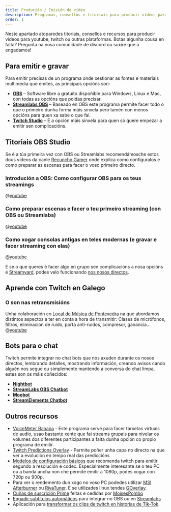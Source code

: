 ```yaml
---
title: Produción / Emisión de vídeo
description: Programas, consellos e titoriais para producir vídeos para youtube ou emitir en Twitch
order: 1
---
```

Neste apartado atoparedes titoriais, consellos e recursos para producir vídeos para youtube, twitch ou outras plataformas. Botas algunha cousa en falta? Pregunta na nosa comunidade de discord ou suxire que a engadamos!

## Para emitir e gravar

Para emitir precisas de un programa onde xestionar as fontes e materiais multimedia que emites, as principais opcións son:

- **[OBS](https://obsproject.com/)** – Software libre a gratuíto dispoñible para Windows, Linux e Mac, con todas as opcións que poidas precisar.
- [**Streamlabs OBS**](https://streamlabs.com/) – Baseado en OBS este programa permite facer todo o que o primeiro dunha forma máis sinxela pero tamén con menos opcións para quen xa sabe o que fai.
- [**Twitch Studio**](https://www.twitch.tv/broadcast/studio) – É a opción máis sinxela para quen só quere empezar a emitir sen complicacións.

## Titoriais OBS Studio
Se é a túa primeira vez con OBS ou Streamlabs recomendámosche estos dous vídeos da canle [Recuncho Gamer](https://beacons.ai/recunchogamer) onde explica como configuralos e como preparar as escenas para facer o voso primeiro directo.

### Introdución a OBS: Como configurar OBS para os teus streamings
@[youtube](GyoYrnmMQ00)
### Como preparar escenas e facer o teu primeiro streaming (con OBS ou Streamlabs)
@[youtube](q8PSdltv150)
### Como xogar consolas antigas en teles modernas (e gravar e facer streaming con elas)
@[youtube](YS6gz2dCy40)

E se o que queres é facer algo en grupo sen complicacións a nosa opcións é [Streamyard](https://streamyard.com/), podes velo funcionando [nos nosos directos](/docs/sobre-nos/galegotwitch/#eventos).

## Aprende con Twitch en Galego
### O son nas retransmisións
Unha colaboración co [Local de Música de Pontevedra](https://www.localdemusica.gal/) na que abordamos distintos aspectos a ter en conta a hora de transmitir: Clases de micrófonos, filtros, eliminación de ruído, porta anti-ruídos, compresor, ganancia...
@[youtube](HyxKQtyEmJ8)

## Bots para o chat

Twitch permite integrar no chat bots que nos axuden durante os nosos directos, lembrando detalles, mostrando información, creando avisos cando alguén nos segue ou simplemente mantendo a conversa do chat limpa, estes son os máis coñecidos:

- [**Nightbot**](https://nightbot.tv/)
- [**StreamLabs OBS Chatbot**](https://streamlabs.com/chatbot)
- [**Moobot**](https://moo.bot/)
- [**StreamElements Chatbot**](https://streamelements.com/features/chatbot)

## Outros recursos
- [VoiceMeter Banana](https://vb-audio.com/Voicemeeter/banana.htm) - Este programa serve para facer tarxetas virtuais de audio, usao bastante xente que fai streams grupais para nivelar os volumes dos diferentes participantes a falta dunha opción co propio programa de emitir.
- [Twitch Predictions Overlay](https://www.boingy.co.uk/predictions) - Permite poñer unha capa no directo na que ver a evolución en tempo real das prediccións
- [Modelos de configuración básicos](https://stream.twitch.tv/encoding/) que recomenda twitch para emitir segundo a resolución e codec. Especialmente interesante se o teu PC ou a banda ancha non che permite emitir a 1080p, podes xogar con 720p ou 900p.
- Para ver o rendemento dun xogo no voso PC podedes utilizar [MSI Afterburner](https://www.msi.com/Landing/afterburner) ou [RivaTuner](https://www.guru3d.com/content-page/rivatuner.html). E se utilizades linux tendes [GOverlay](https://github.com/benjamimgois/goverlay).
- [Cuñas de suscrición Prime](https://twitter.com/MoisesPombo/status/1367836711443632134?s=20) feitas e cedidas por [MoisesPombo](/comunidade/proxectos/moisespombo)
- [Engadir subtítulos automáticos](https://webcaptioner.com/help/integrations/obs) para integrar no OBS ou en [Streamlabs](https://webcaptioner.com/help/integrations/streamlabs-obs)
- Aplicación para [transformar os clips de twitch en historias de Tik-Tok](https://www.getstreamkit.com/).
